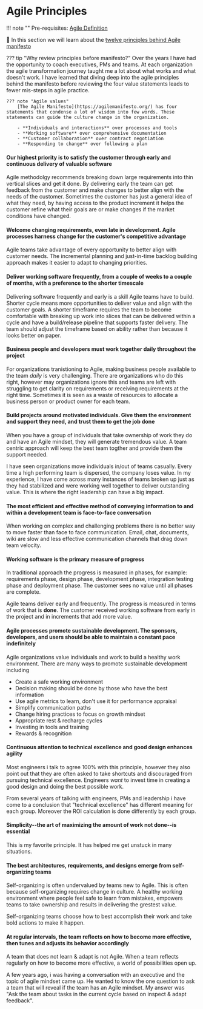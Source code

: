 # Agile Principles

!!! note ""
    Pre-requisites: [Agile Definition](../definition)

:construction:
In this section we will learn about the [twelve principles behind Agile manifesto](https://agilemanifesto.org/principles.html)

??? tip "Why review principles before manifesto?"
    Over the years I have had the opportunity to coach executives, PMs and teams. At each organization the agile transformation journey taught me a lot about what works and what doesn't work. I have learned that diving deep into the agile principles behind the manifesto before reviewing the four value statements leads to fewer mis-steps in agile practice.

    ??? note "Agile values"
        [The Agile Manifesto](https://agilemanifesto.org/) has four statements that condense a lot of wisdom into few words. These statements can guide the culture change in the organization.

        - **Individuals and interactions** over processes and tools
        - **Working software** over comprehensive documentation
        - **Customer collaboration** over contract negotiation
        - **Responding to change** over following a plan

#### Our highest priority is to satisfy the customer through early and continuous delivery of valuable software

 Agile methodolgy recommends breaking down large requirements into thin vertical slices and get it done. By delivering early the team can get feedback from the customer and make changes to better align with the needs of the customer. Sometimes the customer has just a general idea of what they need, by having access to the product increment it helps the customer refine what their goals are or make changes if the market conditions have changed.

#### Welcome changing requirements, even late in development. Agile processes harness change for the customer's competitive advantage

Agile teams take advantage of every opportunity to better align with customer needs. The incremental planning and just-in-time backlog building approach makes it easier to adapt to changing priorities.

#### Deliver working software frequently, from a couple of weeks to a couple of months, with a preference to the shorter timescale

Delivering software frequently and early is a skill Agile teams have to build. Shorter cycle means more opportunities to deliver value and align with the customer goals. A shorter timeframe requires the team to become comfortable with breaking up work into slices that can be delivered within a cycle and have a build/release pipeline that supports faster delivery. The team should adjust the timeframe based on ability rather than because it looks better on paper.

#### Business people and developers must work together daily throughout the project

For organizations tranistioning to Agile, making business people available to the team *daily* is very challenging. There are organizations who do this right, however may organizations ignore this and teams are left with struggling to get clarity on requirements or receiving requirements at the right time. Sometimes it is seen as a waste of resources to allocate a business person or product owner for each team.

#### Build projects around motivated individuals. Give them the environment and support they need, and trust them to get the job done

When you have a group of individuals that take ownership of work they do and have an Agile mindset, they will generate tremendous value. A team centric approach will keep the best team togther and provide them the support needed.

I have seen organizations move individuals in/out of teams casually. Every time a high performing team is dispersed, the company loses value. In my experience, I have come across many instances of teams broken up just as they had stabilized and were working well together to deliver outstanding value. This is where the right leadership can have a big impact.

#### The most efficient and effective method of conveying information to and within a development team is face-to-face conversation

When working on complex and challenging problems there is no better way to move faster than face to face communication. Email, chat, documents, wiki are slow and less effective communication channels that drag down team velocity.

#### Working software is the primary measure of progress

In traditional approach the progress is measured in phases, for example: requirements phase, design phase, development phase, integration testing phase and deployment phase. The customer sees no value until all phases are complete. 

Agile teams deliver early and frequently. The progress is measured in terms of work that is **done**. The customer received working software from early in the project and in increments that add more value. 

#### Agile processes promote sustainable development. The sponsors, developers, and users should be able to maintain a constant pace indefinitely

Agile organizations value individuals and work to build a healthy work environment. There are many ways to promote sustainable development including 

- Create a safe working environment
- Decision making should be done by those who have the best information
- Use agile metrics to learn, don't use it for performance appraisal
- Simplify communication paths
- Change hiring practices to focus on growth mindset
- Appropriate rest & recharge cycles
- Investing in tools and training
- Rewards & recognition  

#### Continuous attention to technical excellence and good design enhances agility

Most engineers i talk to agree 100% with this principle, however they also point out that they are often asked to take shortcuts and discouraged from pursuing technical excellence. Engineers *want* to invest time in creating a good design and doing the best possible work.

From several years of talking with engineers, PMs and leadership i have come to a conclusion that "technical excellence" has different meaning for each group. Moreover the ROI calculation is done differently by each group.

#### Simplicity--the art of maximizing the amount of work not done--is essential

This is my favorite principle. It has helped me get unstuck in many situations.

#### The best architectures, requirements, and designs emerge from self-organizing teams

Self-organizing is often undervalued by teams new to Agile. This is often because self-organizing requires change in culture. A healthy working environment where people feel safe to learn from mistakes, empowers teams to take ownership and results in delivering the grestest value.

Self-organizing teams choose how to best accomplish their work and take bold actions to make it happen.

#### At regular intervals, the team reflects on how to become more effective, then tunes and adjusts its behavior accordingly

A team that does not learn & adapt is not Agile. When a team reflects regularly on how to become more effective, a world of possibilities open up.

A few years ago, i was having a conversation with an executive and the topic of agile mindset came up. He wanted to know the one question to ask a team that will reveal if the team has an Agile mindset. My answer was "Ask the team about tasks in the current cycle based on inspect & adapt feedback".
